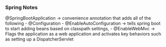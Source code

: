 
### Spring Notes ###

@SpringBootApplication -> convenience annotation that adds all of the following
    - @Configuration 
    - @EnableAutoConfiguration -> tells spring boot to start adding beans based on classpath settings,
    - @EnableWebMvc -> Flags the application as a web application and activates key behaviors such as setting up a DispatcherServlet
    